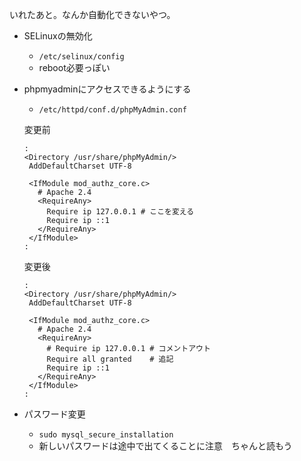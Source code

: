 いれたあと。なんか自動化できないやつ。

- SELinuxの無効化
  - `/etc/selinux/config`
  - reboot必要っぽい
- phpmyadminにアクセスできるようにする
  - `/etc/httpd/conf.d/phpMyAdmin.conf`
  
  
  変更前
  ```
  :
  <Directory /usr/share/phpMyAdmin/>
   AddDefaultCharset UTF-8

   <IfModule mod_authz_core.c>
     # Apache 2.4
     <RequireAny>
       Require ip 127.0.0.1 # ここを変える
       Require ip ::1
     </RequireAny>
   </IfModule>
  :
  ```
  変更後
  ```
  :
  <Directory /usr/share/phpMyAdmin/>
   AddDefaultCharset UTF-8

   <IfModule mod_authz_core.c>
     # Apache 2.4
     <RequireAny>
       # Require ip 127.0.0.1 # コメントアウト
       Require all granted    # 追記
       Require ip ::1
     </RequireAny>
   </IfModule>
  :
  ```
- パスワード変更
  - `sudo mysql_secure_installation`
  - 新しいパスワードは途中で出てくることに注意　ちゃんと読もう